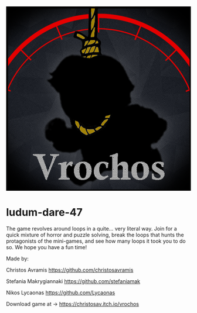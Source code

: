 ![Vrochos public](/Assets/Public/icon_vrochos.png)
# ludum-dare-47
The game revolves around loops in a quite… very literal way. Join for a quick mixture of horror and puzzle solving, break the loops that hunts the protagonists of the mini-games, and see how many loops it took you to do so. We hope you have a fun time!

​Made by:

Christos Avramis https://github.com/christosavramis

Stefania Makrygiannaki https://github.com/stefaniamak​

Nikos Lycaonas https://github.com/Lycaonas​


Download game at -> https://christosav.itch.io/vrochos
